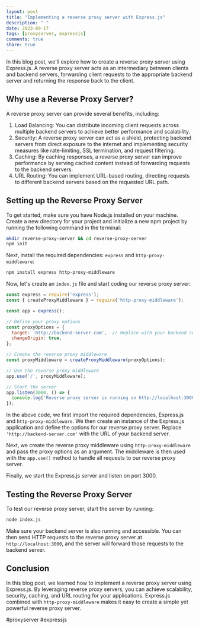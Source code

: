 ```yaml
---
layout: post
title: "Implementing a reverse proxy server with Express.js"
description: " "
date: 2023-09-17
tags: [proxyserver, expressjs]
comments: true
share: true
---
```


In this blog post, we'll explore how to create a reverse proxy server using Express.js. A reverse proxy server acts as an intermediary between clients and backend servers, forwarding client requests to the appropriate backend server and returning the response back to the client.

## Why use a Reverse Proxy Server?

A reverse proxy server can provide several benefits, including:

1. Load Balancing: You can distribute incoming client requests across multiple backend servers to achieve better performance and scalability.
2. Security: A reverse proxy server can act as a shield, protecting backend servers from direct exposure to the internet and implementing security measures like rate-limiting, SSL termination, and request filtering.
3. Caching: By caching responses, a reverse proxy server can improve performance by serving cached content instead of forwarding requests to the backend servers.
4. URL Routing: You can implement URL-based routing, directing requests to different backend servers based on the requested URL path.

## Setting up the Reverse Proxy Server

To get started, make sure you have Node.js installed on your machine. Create a new directory for your project and initialize a new npm project by running the following command in the terminal:

```bash
mkdir reverse-proxy-server && cd reverse-proxy-server
npm init
```

Next, install the required dependencies: `express` and `http-proxy-middleware`:

```bash
npm install express http-proxy-middleware
```

Now, let's create an `index.js` file and start coding our reverse proxy server:

```javascript
const express = require('express');
const { createProxyMiddleware } = require('http-proxy-middleware');

const app = express();

// Define your proxy options
const proxyOptions = {
  target: 'http://backend-server.com',  // Replace with your backend server URL
  changeOrigin: true,
};

// Create the reverse proxy middleware
const proxyMiddleware = createProxyMiddleware(proxyOptions);

// Use the reverse proxy middleware
app.use('/', proxyMiddleware);

// Start the server
app.listen(3000, () => {
  console.log('Reverse proxy server is running on http://localhost:3000');
});
```

In the above code, we first import the required dependencies, Express.js and `http-proxy-middleware`. We then create an instance of the Express.js application and define the options for our reverse proxy server. Replace `'http://backend-server.com'` with the URL of your backend server.

Next, we create the reverse proxy middleware using `http-proxy-middleware` and pass the proxy options as an argument. The middleware is then used with the `app.use()` method to handle all requests to our reverse proxy server.

Finally, we start the Express.js server and listen on port 3000.

## Testing the Reverse Proxy Server

To test our reverse proxy server, start the server by running:

```bash
node index.js
```

Make sure your backend server is also running and accessible. You can then send HTTP requests to the reverse proxy server at `http://localhost:3000`, and the server will forward those requests to the backend server.

## Conclusion

In this blog post, we learned how to implement a reverse proxy server using Express.js. By leveraging reverse proxy servers, you can achieve scalability, security, caching, and URL routing for your applications. Express.js combined with `http-proxy-middleware` makes it easy to create a simple yet powerful reverse proxy server.

#proxyserver #expressjs